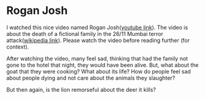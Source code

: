 # Rogan Josh
I watched this nice video named Rogan Josh([youtube link](https://www.youtube.com/watch?v=r06uBlw0zj4)). The video is about the death of a fictional family in the 26/11 Mumbai terror attack([wikipedia link](https://en.wikipedia.org/wiki/2008_Mumbai_attacks)). Please watch the video before reading further (for context).

After watching the video, many feel sad, thinking that had the family not gone to the hotel that night, they would have been alive. But, what about the goat that they were cooking? What about its life? How do people feel sad about people dying and not care about the animals they slaughter?

But then again, is the lion remorseful about the deer it kills?
